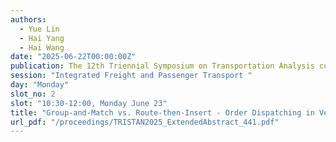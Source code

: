 ```yaml
---
authors:
  - Yue Lin
  - Hai Yang
  - Hai Wang
date: "2025-06-22T00:00:00Z"
publication: The 12th Triennial Symposium on Transportation Analysis conference
session: "Integrated Freight and Passenger Transport "
day: "Monday"
slot_no: 2
slot: "10:30-12:00, Monday June 23"
title: "Group-and-Match vs. Route-then-Insert - Order Dispatching in Vehicle-Based Dual Services (VeDuS)"
url_pdf: "/proceedings/TRISTAN2025_ExtendedAbstract_441.pdf"
---
```

